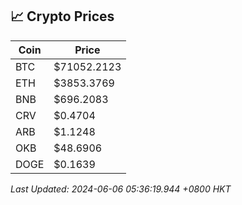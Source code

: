 ## 📈 Crypto Prices

| Coin | Price |
| ---- | ----- |
| BTC | $71052.2123 |
| ETH | $3853.3769 |
| BNB | $696.2083 |
| CRV | $0.4704 |
| ARB | $1.1248 |
| OKB | $48.6906 |
| DOGE | $0.1639 |

_Last Updated: 2024-06-06 05:36:19.944 +0800 HKT_